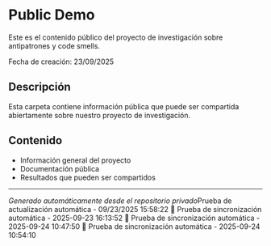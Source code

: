 # Public Demo

Este es el contenido público del proyecto de investigación sobre antipatrones y code smells.

Fecha de creación: 23/09/2025

## Descripción
Esta carpeta contiene información pública que puede ser compartida abiertamente sobre nuestro proyecto de investigación.

## Contenido
- Información general del proyecto
- Documentación pública
- Resultados que pueden ser compartidos

---
*Generado automáticamente desde el repositorio privado*Prueba de actualización automática - 09/23/2025 15:58:22
🚀 Prueba de sincronización automática - 2025-09-23 16:13:52
🚀 Prueba de sincronización automática - 2025-09-24 10:47:50
🚀 Prueba de sincronización automática - 2025-09-24 10:54:10
